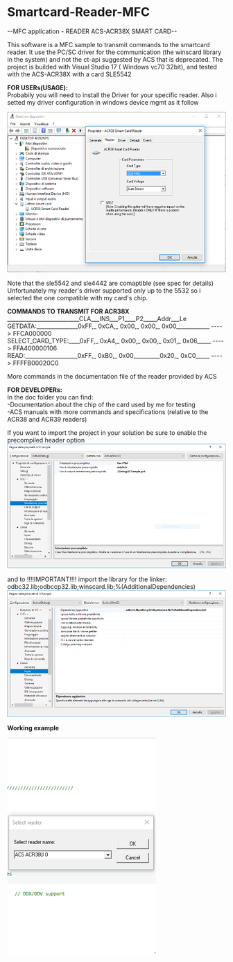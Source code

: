 # Smartcard-Reader-MFC
--MFC application - READER ACS-ACR38X SMART CARD--

This software is a MFC sample to transmit commands to the smartcard reader.
It use the PC/SC driver for the communication (the winscard library in the system) and not the ct-api suggested by ACS that is deprecated.
The project is builded with Visual Studio 17  ( Windows vc70 32bit), and tested with the ACS-ACR38X with a card SLE5542


**FOR USERs(USAGE):**<br />
  Probabily you will need to install the Driver for your specific reader. Also i setted my driver configuration in windows device mgmt as it follow<br />

  ![Device settings](https://github.com/johnMinelli/Smartcard-Reader-MFC/blob/master/images/devices.png?raw=true "Device settings")

  Note that the sle5542 and sle4442 are comaptible (see spec for details)
  Unfortunately my reader's driver supported only up to the 5532 so i selected the one compatible with my card's chip.

  **COMMANDS TO TRANSMIT FOR ACR38X<br />**
  \_\_\_\_\_\_\_\_\_\_\_\_\_\_\_\_\_\_\_\_\_\_\_\_\_\_CLA\_\_\_INS\_\_\_P1\_\_\_\_P2\_\_\_\_\_Addr\_\_\_Le<br />
  GETDATA:\_\_\_\_\_\_\_\_\_\_\_\_\_\_\_0xFF,_ 0xCA,_ 0x00,_ 0x00,_ 0x00\_\_\_\_\_\_\_\_\_\_\_\_ ----> FFCA000000<br />
  SELECT_CARD_TYPE:\_\_\_\_0xFF,_ 0xA4,_ 0x00,_ 0x00,_ 0x01,_ 0x06_\_\_\_\_ ----> FFA400000106<br />
  READ:\_\_\_\_\_\_\_\_\_\_\_\_\_\_\_\_\_\_\_0xFF,_ 0xB0,_ 0x00,\_\_\_\_\_\_\_\_\_0x20,_ 0xC0\_\_\_\_\_ ----> FFFFB00020C0<br />

  More commands in the documentation file of the reader provided by ACS

**FOR DEVELOPERs:**<br />
  In the doc folder you can find:<br />
  -Documentation about the chip of the card used by me for testing<br />
  -ACS manuals with more commands and specifications (relative to the ACR38 and ACR39 readers)<br />

  If you want to import the project in your solution be sure to enable the precompiled header option<br />
  ![Visual studio setting 1](https://github.com/johnMinelli/Smartcard-Reader-MFC/blob/master/images/vscpp.png?raw=true "Visual studio setting 1")

  and to !!!!IMPORTANT!!!! import the library for the linker: odbc32.lib;odbccp32.lib;winscard.lib;%(AdditionalDependencies)<br />
  ![Visual studio setting 2](https://github.com/johnMinelli/Smartcard-Reader-MFC/blob/master/images/vslinker.png?raw=true "Visual studio setting 2")
  
  
  
 **Working example**
 
   ![GIF](https://github.com/johnMinelli/Smartcard-Reader-MFC/blob/master/images/working.gif?raw=true "GIF")
 
